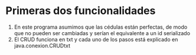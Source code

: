 # Primeras dos funcionalidades

1. En este programa asumimos que las cédulas están perfectas, de modo que no pueden ser cambiadas y serían el equivalente a un id serializado
2. El CRUD funciona en txt y cada uno de los pasos está explicado en java.conexion.CRUDtxt

